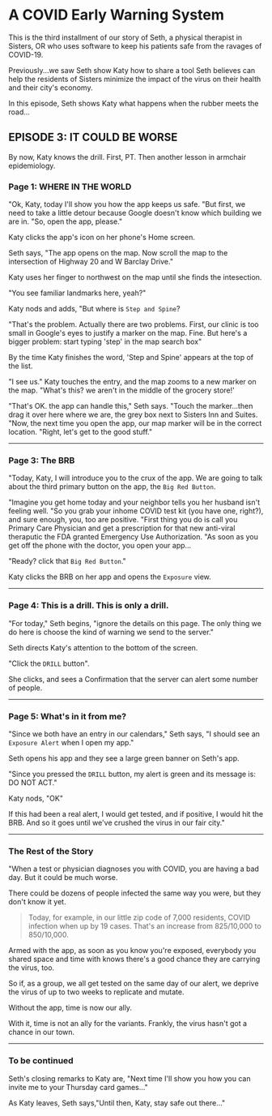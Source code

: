 # A COVID Early Warning System

This is the third installment of our story of Seth, a physical therapist in Sisters, OR who uses software to keep his patients safe from the ravages of COVID-19.

Previously...we saw Seth show Katy how to share a tool Seth believes can help the residents of Sisters minimize the impact of the virus on their health and their city's economy.

In this episode, Seth shows Katy what happens when the rubber meets the road...

## EPISODE 3: IT COULD BE WORSE

By now, Katy knows the drill. First, PT. Then another lesson in armchair epidemiology.

### Page 1: WHERE IN THE WORLD

"Ok, Katy, today I'll show you how the app keeps us safe.
"But first, we need to take a little detour because Google doesn't know which building we are in.
"So, open the app, please."

Katy clicks the app's icon on her phone's Home screen.

Seth says, "The app opens on the map. Now scroll the map to the intersection of Highway 20 and W Barclay Drive."

Katy uses her finger to northwest on the map until she finds the intesection.

"You see familiar landmarks here, yeah?"

Katy nods and adds, "But where is `Step and Spine`?

"That's the problem. Actually there are two problems. First, our clinic is too small in Google's eyes to justify a marker on the map. Fine.
But here's a bigger problem: start typing 'step' in the map search box"

By the time Katy finishes the word, 'Step and Spine' appears at the top of the list.

"I see us." Katy touches the entry, and the map zooms to a new marker on the map. "What's this? we aren't in the middle of the grocery store!'

"That's OK. the app can handle this," Seth says.
"Touch the marker...then drag it over here where we are, the grey box next to Sisters Inn and Suites.
"Now, the next time you open the app, our map marker will be in the correct location.
"Right, let's get to the good stuff."

--------------------------------------------------------------------------------------

### Page 3: The BRB

"Today, Katy, I will introduce you to the crux of the app. We are going to talk about the third primary button on the app, the `Big Red Button`.

"Imagine you get home today and your neighbor tells you her husband isn't feeling well.
"So you grab your inhome COVID test kit (you have one, right?), and sure enough, you, too are positive.
"First thing you do is call you Primary Care Physician and get a prescription for that new anti-viral theraputic the FDA granted Emergency Use Authorization.
"As soon as you get off the phone with the doctor, you open your app...

"Ready? click that `Big Red Button`."

Katy clicks the BRB on her app and opens the `Exposure` view.

--------------------------------------------------------------------------------------

### Page 4: This is a drill. This is only a drill.

"For today," Seth begins, "ignore the details on this page. The only thing we do here is choose the kind of warning we send to the server."

Seth directs Katy's attention to the bottom of the screen.

"Click the `DRILL` button".

She clicks, and sees a Confirmation that the server can alert some number of people.


--------------------------------------------------------------------------------------

### Page 5: What's in it from me?

"Since we both have an entry in our calendars," Seth says, "I should see an `Exposure Alert` when I open my app."

Seth opens his app and they see a large green banner on Seth's app.

"Since you pressed the `DRILL` button, my alert is green and its message is: DO NOT ACT."

Katy nods, "OK"

If this had been a real alert, I would get tested, and if positive, I would hit the BRB. And so it goes until we've crushed the virus in our fair city."

--------------------------------------------------------------------------------------

### The Rest of the Story

"When a test or physician diagnoses you with COVID, you are having a bad day. But it could be much worse.

There could be dozens of people infected the same way you were, but they don't know it yet.

> Today, for example, in our little zip code of 7,000 residents, COVID infection when up by 19 cases. That's an increase from 825/10,000 to 850/10,000.

Armed with the app, as soon as you know you're exposed, everybody you shared space and time with knows there's a good chance they are carrying the virus, too.

So if, as a group, we all get tested on the same day of our alert, we deprive the virus of up to two weeks to replicate and mutate.

Without the app, time is now our ally.

With it, time is not an ally for the variants. Frankly, the virus hasn't got a chance in our town.

--------------------------------------------------------------------------------------

### To be continued

Seth's closing remarks to Katy are, "Next time I'll show you how you can invite me to your Thursday card games..."

As Katy leaves, Seth says,"Until then, Katy, stay safe out there..."
